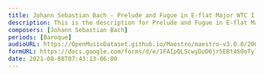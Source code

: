 ```yaml
---
title: Johann Sebastian Bach - Prelude and Fugue in E-flat Major WTC I (1)
description: This is the description for Prelude and Fugue in E-flat Major WTC I by Johann Sebastian Bach
composers: [Johann Sebastian Bach]
periods: [Baroque]
audioURL: https://OpenMusicDataset.github.io/Maestro/maestro-v3.0.0/2008/MIDI-Unprocessed_01_R1_2008_01-04_ORIG_MID--AUDIO_01_R1_2008_wav--1.midi
formURL: https://docs.google.com/forms/d/e/1FAIpQLScwyDoD6jr5EBt4S0oTylsrE-kg9P3AN2H-6n-_VW2sahr-dw/viewform
date: 2021-08-08T07:43:13-06:00
---
```

